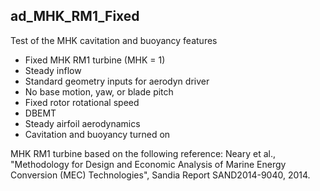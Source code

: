 ## ad_MHK_RM1_Fixed

Test of the MHK cavitation and buoyancy features

- Fixed MHK RM1 turbine (MHK = 1)
- Steady inflow
- Standard geometry inputs for aerodyn driver
- No base motion, yaw, or blade pitch
- Fixed rotor rotational speed
- DBEMT
- Steady airfoil aerodynamics
- Cavitation and buoyancy turned on

MHK RM1 turbine based on the following reference:
Neary et al., "Methodology for Design and Economic Analysis of Marine Energy 
Conversion (MEC) Technologies", Sandia Report SAND2014-9040, 2014.
